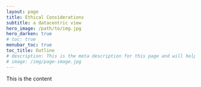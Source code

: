 ```yaml
---
layout: page
title: Ethical Considerations
subtitle: a datacentric view
hero_image: /path/to/img.jpg
hero_darken: true
# toc: true
menubar_toc: true
toc_title: Outline
# description: This is the meta description for this page and will help it appear in search engines
# image: /img/page-image.jpg
---
```

This is the content